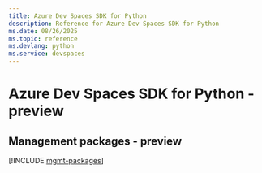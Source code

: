 ```yaml
---
title: Azure Dev Spaces SDK for Python
description: Reference for Azure Dev Spaces SDK for Python
ms.date: 08/26/2025
ms.topic: reference
ms.devlang: python
ms.service: devspaces
---
```

# Azure Dev Spaces SDK for Python - preview

## Management packages - preview
[!INCLUDE [mgmt-packages](dev-spaces-mgmt-index.md)]
